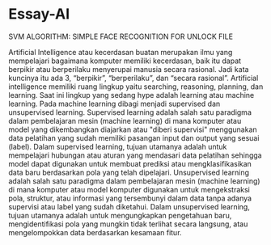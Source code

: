 # Essay-AI
SVM ALGORITHM: SIMPLE FACE RECOGNITION FOR UNLOCK FILE 


Artificial Intelligence atau kecerdasan buatan merupakan ilmu yang mempelajari bagaimana komputer memiliki kecerdasan, baik itu dapat berpikir atau berperilaku menyerupai manusia secara rasional. Jadi kata kuncinya itu ada 3, “berpikir”, “berperilaku”, dan “secara rasional”. 
Artificial intelligence memiliki ruang lingkup yaitu searching, reasoning, planning, dan learning. Saat ini lingkup yang sedang hype adalah learning atau machine learning. Pada machine learning dibagi menjadi supervised dan unsupervised learning. Supervised learning adalah salah satu paradigma dalam pembelajaran mesin (machine learning) di mana komputer atau model yang dikembangkan diajarkan atau "diberi supervisi" menggunakan data pelatihan yang sudah memiliki pasangan input dan output yang sesuai (label). Dalam supervised learning, tujuan utamanya adalah untuk mempelajari hubungan atau aturan yang mendasari data pelatihan sehingga model dapat digunakan untuk membuat prediksi atau mengklasifikasikan data baru berdasarkan pola yang telah dipelajari.
Unsupervised learning adalah salah satu paradigma dalam pembelajaran mesin (machine learning) di mana komputer atau model komputer digunakan untuk mengekstraksi pola, struktur, atau informasi yang tersembunyi dalam data tanpa adanya supervisi atau label yang sudah diketahui. Dalam unsupervised learning, tujuan utamanya adalah untuk mengungkapkan pengetahuan baru, mengidentifikasi pola yang mungkin tidak terlihat secara langsung, atau mengelompokkan data berdasarkan kesamaan fitur.









